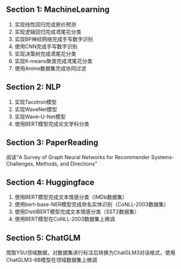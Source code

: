 ## Section 1: MachineLearning

1. 实现线性回归完成房价预测
2. 实现逻辑回归完成鸢尾花分类
3. 实现BP神经网络完成手写数字识别
4. 使用CNN完成手写数字识别
5. 实现决策树完成鸢尾花分类
6. 实现K-means聚类完成鸢尾花分类
7. 使用Anime数据集完成协同过滤

## Section 2: NLP

1. 实现Tacotron模型
2. 实现WaveNet模型
3. 实现Wave-U-Net模型
4. 使用BERT模型完成论文学科分类

## Section 3: PaperReading

阅读"A Survey of Graph Neural Networks for Recommender Systems-Challenges, Methods, and Directions"

## Section 4: Huggingface

1. 使用BERT模型完成文本情感分类（IMDb数据集）
2. 使用bert-base-NER模型完成命名实体识别（CoNLL-2003数据集）
3. 使用DistilBERT模型完成文本情感分类（SST2数据集）
4. 使用BERT模型在CoNLL-2003数据集上微调

## Section 5: ChatGLM

爬取YSU领域数据，对数据集进行标注后转换为ChatGLM3对话格式，使用ChatGLM3-6B模型在领域数据集上微调